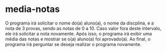 # media-notas
O programa irá solicitar o nome do(a) aluno(a), o nome da discplina, e a nota de 3 provas, sendo as notas de 0 a 10. Caso valor fora deste intervalo, ele irá solicitar a nota novamente.
Após isso, o programa irá exibir uma média das notas e mostrar se o(a) aluno(a) foi aprovado(a).
Ao final, o programa irá perguntar se deseja realizar o programa novamente.
